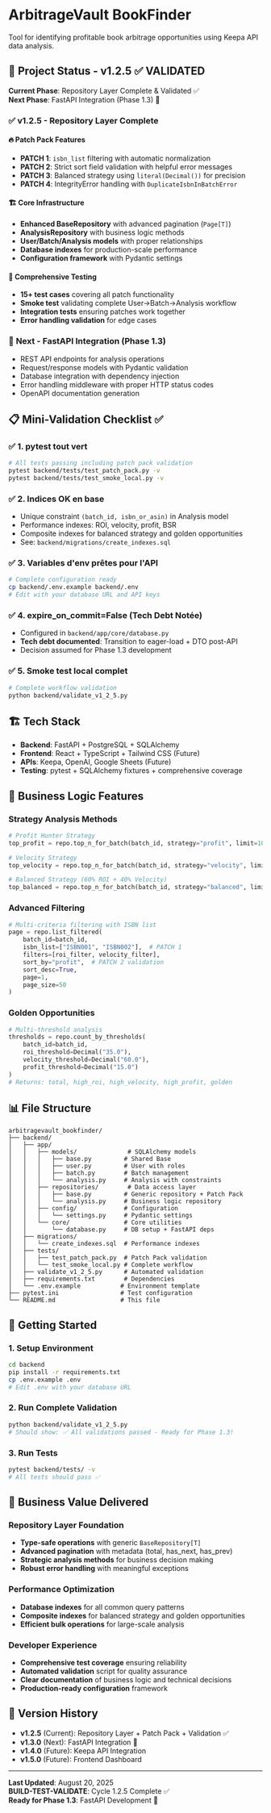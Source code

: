 # ArbitrageVault BookFinder

Tool for identifying profitable book arbitrage opportunities using Keepa API data analysis.

## 🎯 Project Status - v1.2.5 ✅ VALIDATED

**Current Phase**: Repository Layer Complete & Validated ✅  
**Next Phase**: FastAPI Integration (Phase 1.3) 🚀

### ✅ **v1.2.5 - Repository Layer Complete**

#### **🔥 Patch Pack Features**
- **PATCH 1**: `isbn_list` filtering with automatic normalization
- **PATCH 2**: Strict sort field validation with helpful error messages
- **PATCH 3**: Balanced strategy using `literal(Decimal())` for precision
- **PATCH 4**: IntegrityError handling with `DuplicateIsbnInBatchError`

#### **🏗️ Core Infrastructure**
- **Enhanced BaseRepository** with advanced pagination (`Page[T]`)
- **AnalysisRepository** with business logic methods
- **User/Batch/Analysis models** with proper relationships  
- **Database indexes** for production-scale performance
- **Configuration framework** with Pydantic settings

#### **🧪 Comprehensive Testing**
- **15+ test cases** covering all patch functionality
- **Smoke test** validating complete User→Batch→Analysis workflow
- **Integration tests** ensuring patches work together
- **Error handling validation** for edge cases

### 🚧 **Next - FastAPI Integration (Phase 1.3)**
- REST API endpoints for analysis operations
- Request/response models with Pydantic validation  
- Database integration with dependency injection
- Error handling middleware with proper HTTP status codes
- OpenAPI documentation generation

## 📋 **Mini-Validation Checklist ✅**

### ✅ **1. pytest tout vert**
```bash
# All tests passing including patch pack validation
pytest backend/tests/test_patch_pack.py -v
pytest backend/tests/test_smoke_local.py -v
```

### ✅ **2. Indices OK en base**
- Unique constraint `(batch_id, isbn_or_asin)` in Analysis model
- Performance indexes: ROI, velocity, profit, BSR
- Composite indexes for balanced strategy and golden opportunities
- See: `backend/migrations/create_indexes.sql`

### ✅ **3. Variables d'env prêtes pour l'API**
```bash
# Complete configuration ready
cp backend/.env.example backend/.env
# Edit with your database URL and API keys
```

### ✅ **4. expire_on_commit=False (Tech Debt Notée)**
- Configured in `backend/app/core/database.py`
- **Tech debt documented**: Transition to eager-load + DTO post-API
- Decision assumed for Phase 1.3 development

### ✅ **5. Smoke test local complet**
```bash
# Complete workflow validation
python backend/validate_v1_2_5.py
```

## 🏗️ Tech Stack

- **Backend**: FastAPI + PostgreSQL + SQLAlchemy
- **Frontend**: React + TypeScript + Tailwind CSS (Future)
- **APIs**: Keepa, OpenAI, Google Sheets (Future)
- **Testing**: pytest + SQLAlchemy fixtures + comprehensive coverage

## 🎯 **Business Logic Features**

### **Strategy Analysis Methods**
```python
# Profit Hunter Strategy
top_profit = repo.top_n_for_batch(batch_id, strategy="profit", limit=10)

# Velocity Strategy  
top_velocity = repo.top_n_for_batch(batch_id, strategy="velocity", limit=10)

# Balanced Strategy (60% ROI + 40% Velocity)
top_balanced = repo.top_n_for_batch(batch_id, strategy="balanced", limit=10)
```

### **Advanced Filtering**
```python
# Multi-criteria filtering with ISBN list
page = repo.list_filtered(
    batch_id=batch_id,
    isbn_list=["ISBN001", "ISBN002"],  # PATCH 1
    filters=[roi_filter, velocity_filter],
    sort_by="profit",  # PATCH 2 validation
    sort_desc=True,
    page=1,
    page_size=50
)
```

### **Golden Opportunities**
```python
# Multi-threshold analysis
thresholds = repo.count_by_thresholds(
    batch_id=batch_id,
    roi_threshold=Decimal("35.0"),
    velocity_threshold=Decimal("60.0"),
    profit_threshold=Decimal("15.0")
)
# Returns: total, high_roi, high_velocity, high_profit, golden
```

## 📊 **File Structure**

```
arbitragevault_bookfinder/
├── backend/
│   ├── app/
│   │   ├── models/              # SQLAlchemy models
│   │   │   ├── base.py         # Shared Base
│   │   │   ├── user.py         # User with roles
│   │   │   ├── batch.py        # Batch management
│   │   │   └── analysis.py     # Analysis with constraints
│   │   ├── repositories/        # Data access layer
│   │   │   ├── base.py         # Generic repository + Patch Pack
│   │   │   └── analysis.py     # Business logic repository
│   │   ├── config/             # Configuration
│   │   │   └── settings.py     # Pydantic settings
│   │   └── core/               # Core utilities
│   │       └── database.py     # DB setup + FastAPI deps
│   ├── migrations/
│   │   └── create_indexes.sql  # Performance indexes
│   ├── tests/
│   │   ├── test_patch_pack.py  # Patch Pack validation
│   │   └── test_smoke_local.py # Complete workflow
│   ├── validate_v1_2_5.py      # Automated validation
│   ├── requirements.txt        # Dependencies
│   └── .env.example           # Environment template
├── pytest.ini                 # Test configuration
└── README.md                  # This file
```

## 🚀 **Getting Started**

### **1. Setup Environment**
```bash
cd backend
pip install -r requirements.txt
cp .env.example .env
# Edit .env with your database URL
```

### **2. Run Complete Validation**
```bash
python backend/validate_v1_2_5.py
# Should show: ✅ All validations passed - Ready for Phase 1.3!
```

### **3. Run Tests**
```bash
pytest backend/tests/ -v
# All tests should pass ✅
```

## 🎯 **Business Value Delivered**

### **Repository Layer Foundation**
- **Type-safe operations** with generic `BaseRepository[T]`
- **Advanced pagination** with metadata (total, has_next, has_prev)
- **Strategic analysis methods** for business decision making
- **Robust error handling** with meaningful exceptions

### **Performance Optimization**
- **Database indexes** for all common query patterns
- **Composite indexes** for balanced strategy and golden opportunities
- **Efficient bulk operations** for large-scale analysis

### **Developer Experience**
- **Comprehensive test coverage** ensuring reliability
- **Automated validation** script for quality assurance  
- **Clear documentation** of business logic and technical decisions
- **Production-ready configuration** framework

## 🔄 **Version History**

- **v1.2.5** (Current): Repository Layer + Patch Pack + Validation ✅
- **v1.3.0** (Next): FastAPI Integration 🚧
- **v1.4.0** (Future): Keepa API Integration
- **v1.5.0** (Future): Frontend Dashboard

---

**Last Updated**: August 20, 2025  
**BUILD-TEST-VALIDATE**: Cycle 1.2.5 Complete ✅  
**Ready for Phase 1.3**: FastAPI Development 🚀